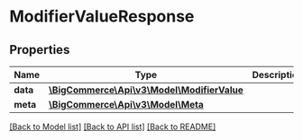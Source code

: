 # ModifierValueResponse

## Properties
Name | Type | Description | Notes
------------ | ------------- | ------------- | -------------
**data** | [**\BigCommerce\Api\v3\Model\ModifierValue**](ModifierValue.md) |  | [optional] 
**meta** | [**\BigCommerce\Api\v3\Model\Meta**](Meta.md) |  | [optional] 

[[Back to Model list]](../README.md#documentation-for-models) [[Back to API list]](../README.md#documentation-for-api-endpoints) [[Back to README]](../README.md)


